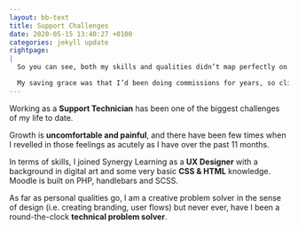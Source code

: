 ```yaml
---
layout: bb-text
title: Support Challenges
date: 2020-05-15 13:40:27 +0100
categories: jekyll update
rightpage:
|
  So you can see, both my skills and qualities didn’t map perfectly on top of those needed for my role.  

  My saving grace was that I’d been doing commissions for years, so client comms came naturally to me. This gave me the leeway to figure out, and transform myself into all the things I wasn’t.
---
```


Working as a **Support Technician** has been one of the biggest challenges of my life to date.  

Growth is **uncomfortable and painful**, and there have been few times when I revelled in those feelings as acutely as I have over the past 11 months. 
 
In terms of skills, I joined Synergy Learning as a **UX Designer** with a background in digital art and some very basic **CSS & HTML** knowledge. Moodle is built on PHP, handlebars and SCSS.  

As far as personal qualities go, I am a creative problem solver in the sense of design (i.e. creating branding, user flows) but never ever, have I been a round-the-clock **technical problem solver**. 
